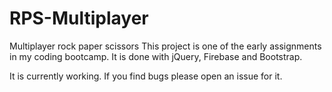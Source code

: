 # RPS-Multiplayer
Multiplayer rock paper scissors
This project is one of the early assignments in my coding bootcamp.  It is done with jQuery, Firebase and Bootstrap.

It is currently working.  If you find bugs please open an issue for it.